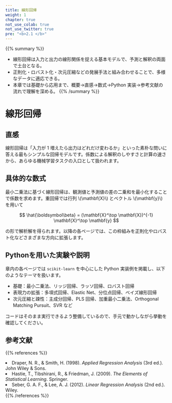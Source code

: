 ```yaml
---
title: 線形回帰
weight: 1
chapter: true
not_use_colab: true
not_use_twitter: true
pre: "<b>2.1 </b>"
---
```


{{% summary %}}
- 線形回帰は入力と出力の線形関係を捉える基本モデルで、予測と解釈の両面で土台となる。
- 正則化・ロバスト化・次元圧縮などの発展手法と組み合わせることで、多様なデータに適応できる。
- 本章では基礎から応用まで、概要→直感→数式→Python 実装→参考文献の流れで理解を深める。
{{% /summary %}}

# 線形回帰

## 直感
線形回帰は「入力が 1 増えたら出力はどれだけ変わるか」といった素朴な問いに答える最もシンプルな回帰モデルです。係数による解釈のしやすさと計算の速さから、あらゆる機械学習タスクの入口として扱われます。

## 具体的な数式
最小二乗法に基づく線形回帰は、観測値と予測値の差の二乗和を最小化することで係数を求めます。重回帰では行列 \\(\mathbf{X}\\) とベクトル \\(\mathbf{y}\\) を用いて

$$
\hat{\boldsymbol\beta} = (\mathbf{X}^\top \mathbf{X})^{-1} \mathbf{X}^\top \mathbf{y}
$$

の形で解析解を得られます。以降の各ページでは、この枠組みを正則化やロバスト化などさまざまな方向に拡張します。

## Pythonを用いた実験や説明
章内の各ページでは `scikit-learn` を中心にした Python 実装例を掲載し、以下のようなテーマを扱います。

- 基礎：最小二乗法、リッジ回帰、ラッソ回帰、ロバスト回帰
- 表現力の拡張：多項式回帰、Elastic Net、分位点回帰、ベイズ線形回帰
- 次元圧縮と疎性：主成分回帰、PLS 回帰、加重最小二乗法、Orthogonal Matching Pursuit、SVR など

コードはそのまま実行できるよう整備しているので、手元で動かしながら挙動を確認してください。

## 参考文献
{{% references %}}
<li>Draper, N. R., &amp; Smith, H. (1998). <i>Applied Regression Analysis</i> (3rd ed.). John Wiley &amp; Sons.</li>
<li>Hastie, T., Tibshirani, R., &amp; Friedman, J. (2009). <i>The Elements of Statistical Learning</i>. Springer.</li>
<li>Seber, G. A. F., &amp; Lee, A. J. (2012). <i>Linear Regression Analysis</i> (2nd ed.). Wiley.</li>
{{% /references %}}
